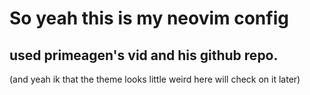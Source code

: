 # So yeah this is my neovim config
## used primeagen's vid and his github repo.
(and yeah ik that the theme looks little weird here will check on it later)
